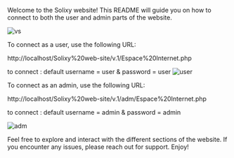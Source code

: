 Welcome to the Solixy website! This README will guide you on how to connect to both the user and admin parts of the website.

![vs](https://github.com/moezeddinetahar/Solixy-web-site-first-internship-/assets/161537222/857aa581-1f9f-46eb-9d4d-e10fa9e9b6c6)

To connect as a user, use the following URL: 

http://localhost/Solixy%20web-site/v.1/Espace%20Internet.php

to connect : default username = user & password = user
![user](https://github.com/moezeddinetahar/Solixy-web-site-first-internship-/assets/161537222/c8c2c78e-537d-4868-aa0d-921518047eb4)

To connect as an admin, use the following URL: 

http://localhost/Solixy%20web-site/v.1/adm/Espace%20Internet.php

to connect : default username = admin & password = admin

![adm](https://github.com/moezeddinetahar/Solixy-web-site-first-internship-/assets/161537222/56df4df5-462d-4a0c-be3e-7404d6c0b84b)

Feel free to explore and interact with the different sections of the website. If you encounter any issues, please reach out for support. Enjoy!

